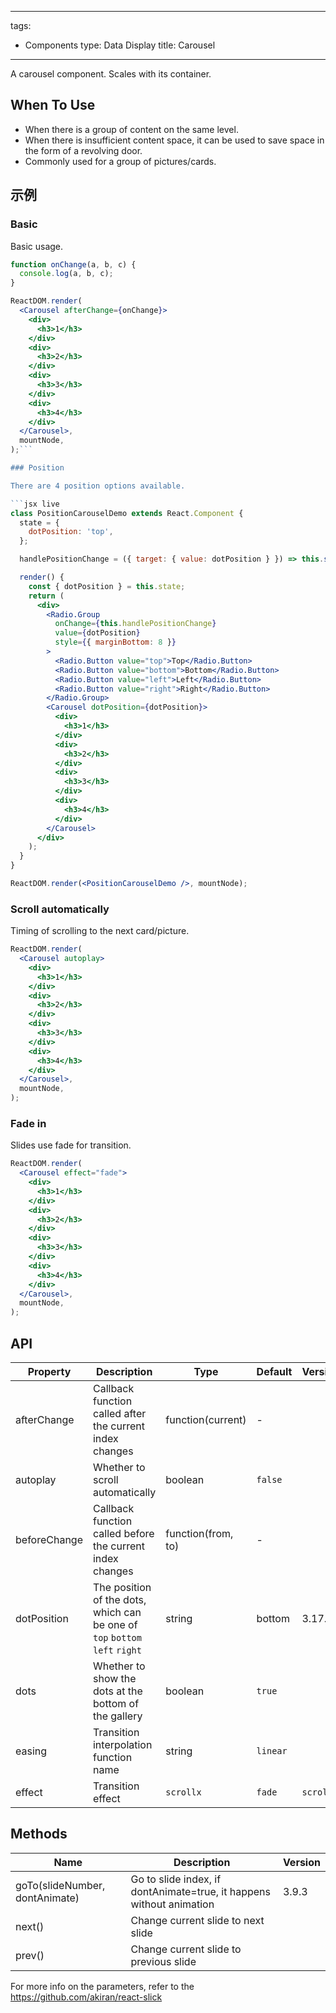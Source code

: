 ---
tags:
  - Components
type: Data Display
title: Carousel
------

A carousel component. Scales with its container.

## When To Use

*   When there is a group of content on the same level.
*   When there is insufficient content space, it can be used to save space in the form of a revolving door.
*   Commonly used for a group of pictures/cards.

## 示例

### Basic

Basic usage.

```jsx live
function onChange(a, b, c) {
  console.log(a, b, c);
}

ReactDOM.render(
  <Carousel afterChange={onChange}>
    <div>
      <h3>1</h3>
    </div>
    <div>
      <h3>2</h3>
    </div>
    <div>
      <h3>3</h3>
    </div>
    <div>
      <h3>4</h3>
    </div>
  </Carousel>,
  mountNode,
);```

### Position

There are 4 position options available.

```jsx live
class PositionCarouselDemo extends React.Component {
  state = {
    dotPosition: 'top',
  };

  handlePositionChange = ({ target: { value: dotPosition } }) => this.setState({ dotPosition });

  render() {
    const { dotPosition } = this.state;
    return (
      <div>
        <Radio.Group
          onChange={this.handlePositionChange}
          value={dotPosition}
          style={{ marginBottom: 8 }}
        >
          <Radio.Button value="top">Top</Radio.Button>
          <Radio.Button value="bottom">Bottom</Radio.Button>
          <Radio.Button value="left">Left</Radio.Button>
          <Radio.Button value="right">Right</Radio.Button>
        </Radio.Group>
        <Carousel dotPosition={dotPosition}>
          <div>
            <h3>1</h3>
          </div>
          <div>
            <h3>2</h3>
          </div>
          <div>
            <h3>3</h3>
          </div>
          <div>
            <h3>4</h3>
          </div>
        </Carousel>
      </div>
    );
  }
}

ReactDOM.render(<PositionCarouselDemo />, mountNode);
```

### Scroll automatically

Timing of scrolling to the next card/picture.

```jsx live
ReactDOM.render(
  <Carousel autoplay>
    <div>
      <h3>1</h3>
    </div>
    <div>
      <h3>2</h3>
    </div>
    <div>
      <h3>3</h3>
    </div>
    <div>
      <h3>4</h3>
    </div>
  </Carousel>,
  mountNode,
);
```

### Fade in

Slides use fade for transition.

```jsx live
ReactDOM.render(
  <Carousel effect="fade">
    <div>
      <h3>1</h3>
    </div>
    <div>
      <h3>2</h3>
    </div>
    <div>
      <h3>3</h3>
    </div>
    <div>
      <h3>4</h3>
    </div>
  </Carousel>,
  mountNode,
);
```

## API

| Property | Description | Type | Default | Version |
| --- | --- | --- | --- | --- |
| afterChange | Callback function called after the current index changes | function(current) | - |  |
| autoplay | Whether to scroll automatically | boolean | `false` |  |
| beforeChange | Callback function called before the current index changes | function(from, to) | - |  |
| dotPosition | The position of the dots, which can be one of `top` `bottom` `left` `right` | string | bottom | 3.17.0 |
| dots | Whether to show the dots at the bottom of the gallery | boolean | `true` |  |
| easing | Transition interpolation function name | string | `linear` |  |
| effect | Transition effect | `scrollx` | `fade` | `scrollx` |  |

## Methods

| Name | Description | Version |
| --- | --- | --- |
| goTo(slideNumber, dontAnimate) | Go to slide index, if dontAnimate=true, it happens without animation | 3.9.3 |
| next() | Change current slide to next slide |  |
| prev() | Change current slide to previous slide |  |

For more info on the parameters, refer to the <https://github.com/akiran/react-slick>
